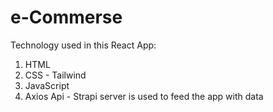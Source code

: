 # e-Commerse

Technology used in this React App:

1. HTML
2. CSS - Tailwind
3. JavaScript
4. Axios Api - Strapi server is used to feed the app with data
